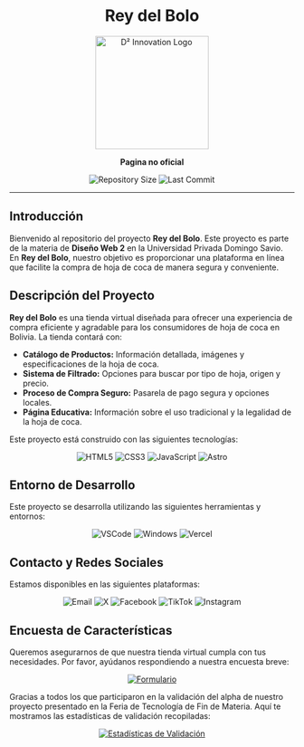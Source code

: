<div align="center">

# Rey del Bolo

<img src="https://github.com/temps-code/Final-project/blob/main/code/public/img/logo/logo1.png?raw=true" alt="D² Innovation Logo" width="200"/>

**Pagina no oficial**

![Repository Size](https://img.shields.io/github/repo-size/temps-code/Final-project?style=for-the-badge) 
![Last Commit](https://img.shields.io/github/last-commit/temps-code/Final-project?style=for-the-badge)

</div>

---

## Introducción

Bienvenido al repositorio del proyecto **Rey del Bolo**. Este proyecto es parte de la materia de **Diseño Web 2** en la Universidad Privada Domingo Savio. En **Rey del Bolo**, nuestro objetivo es proporcionar una plataforma en línea que facilite la compra de hoja de coca de manera segura y conveniente.

## Descripción del Proyecto

**Rey del Bolo** es una tienda virtual diseñada para ofrecer una experiencia de compra eficiente y agradable para los consumidores de hoja de coca en Bolivia. La tienda contará con:

- **Catálogo de Productos:** Información detallada, imágenes y especificaciones de la hoja de coca.
- **Sistema de Filtrado:** Opciones para buscar por tipo de hoja, origen y precio.
- **Proceso de Compra Seguro:** Pasarela de pago segura y opciones locales.
- **Página Educativa:** Información sobre el uso tradicional y la legalidad de la hoja de coca.

Este proyecto está construido con las siguientes tecnologías:

<div align="center">
  
![HTML5](https://img.shields.io/badge/HTML5-E34F26?style=for-the-badge&logo=html5&logoColor=white) 
![CSS3](https://img.shields.io/badge/CSS3-1572B6?style=for-the-badge&logo=css3&logoColor=white) 
![JavaScript](https://img.shields.io/badge/JavaScript-323330?style=for-the-badge&logo=javascript&logoColor=F7DF1E) 
![Astro](https://img.shields.io/badge/Astro-FF5F6D?style=for-the-badge&logo=astro&logoColor=white) 

</div>

## Entorno de Desarrollo

Este proyecto se desarrolla utilizando las siguientes herramientas y entornos:

<div align="center">
  
![VSCode](https://img.shields.io/badge/Visual_Studio_Code-0078D4?style=for-the-badge&logo=visual%20studio%20code&logoColor=white) ![Windows](https://img.shields.io/badge/Windows-0078D6?style=for-the-badge&logo=windows&logoColor=white) ![Vercel](https://img.shields.io/badge/Vercel-000000?style=for-the-badge&logo=vercel&logoColor=white)

</div>

## Contacto y Redes Sociales

Estamos disponibles en las siguientes plataformas:

<div align="center">
  
![Email](https://img.shields.io/badge/Rey%20del%20bolo%40suport.com-red?style=for-the-badge&logo=gmail&logoColor=white) 
![X](https://img.shields.io/badge/Rey%20del%20bolo-000000?style=for-the-badge&logo=x&logoColor=white)
![Facebook](https://img.shields.io/badge/Rey%20del%20bolo-1877F2?style=for-the-badge&logo=facebook&logoColor=white) 
![TikTok](https://img.shields.io/badge/Rey%20del%20bolo-000000?style=for-the-badge&logo=tiktok&logoColor=white) 
![Instagram](https://img.shields.io/badge/Rey%20del%20bolo-E4405F?style=for-the-badge&logo=instagram&logoColor=white)

</div>

## Encuesta de Características

Queremos asegurarnos de que nuestra tienda virtual cumpla con tus necesidades. Por favor, ayúdanos respondiendo a nuestra encuesta breve:
<div align="center">

[![Formulario](https://img.shields.io/badge/Formulario-Completar-brightgreen?style=for-the-badge&logo=google&logoColor=white)](https://forms.gle/Kg66GUjD24Cvu7zU9)

</div>

Gracias a todos los que participaron en la validación del alpha de nuestro proyecto presentado en la Feria de Tecnología de Fin de Materia. Aquí te mostramos las estadísticas de validación recopiladas:

<div align="center">

[![Estadísticas de Validación](https://img.shields.io/badge/Estadísticas%20-Ver%20Resultados-brightgreen?style=for-the-badge&logo=google&logoColor=white)](https://docs.google.com/forms/d/1rUMQzmofySRyDQ0ZRwMe6jYA4z0z0UOaPp2drheUlNA/viewanalytics)

</div>
